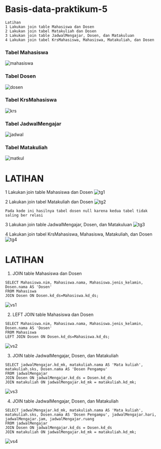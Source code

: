 # Basis-data-praktikum-5

```
Latihan
1 Lakukan join table Mahasiswa dan Dosen
2 Lakukan join tabel Matakuliah dan Dosen
3 Lakukan join table JadwalMengajar, Dosen, dan Matakuluan
4 Lakukan join tabel KrsMahasiswa, Mahasiswa, Matakuliah, dan Dosen
```
### Tabel Mahasiswa
![mahasiswa](https://github.com/DimasF3009/Basis-Data-Praktikum-5/assets/115356128/ba1ebd0c-2644-4924-8814-bd297b0e3546)

### Tabel Dosen
![dosen](https://github.com/DimasF3009/Basis-Data-Praktikum-5/assets/115356128/e73130cc-78b6-4b2d-ac9b-8c3c08590d13)

### Tabel KrsMahasiswa
![krs](https://github.com/DimasF3009/Basis-Data-Praktikum-5/assets/115356128/9ada5183-534f-4f6e-8f5f-0cc3e7a98058)

### Tabel JadwalMengajar
![jadwal](https://github.com/DimasF3009/Basis-Data-Praktikum-5/assets/115356128/56c3847c-cc7a-4372-9fa1-6957ebb49c89)

### Tabel Matakuliah
![matkul](https://github.com/DimasF3009/Basis-Data-Praktikum-5/assets/115356128/798ba69c-0376-4049-a8c8-b2d7c393faf4)

# LATIHAN

1 Lakukan join table Mahasiswa dan Dosen
![tg1](https://github.com/DimasF3009/Basis-Data-Praktikum-5/assets/115356128/2014b9f4-5535-46a6-bb23-13092d4dc9c8)


2 Lakukan join tabel Matakuliah dan Dosen
![tg2](https://github.com/DimasF3009/Basis-Data-Praktikum-5/assets/115356128/1ee85568-d73c-4571-8797-02df3bd907a2)
```
Pada kode ini hasilnya tabel dosen null karena kedua tabel tidak saling ber relasi
```


3 Lakukan join table JadwalMengajar, Dosen, dan Matakuluan
![tg3](https://github.com/DimasF3009/Basis-Data-Praktikum-5/assets/115356128/2abdbb33-7af2-4631-a508-b1c1d65bfde2)


4 Lakukan join tabel KrsMahasiswa, Mahasiswa, Matakuliah, dan Dosen
![tg4](https://github.com/DimasF3009/Basis-Data-Praktikum-5/assets/115356128/7b5a1c72-176d-46e7-b63f-7c6d29d74972)

# LATIHAN

1. JOIN table Mahasiswa dan Dosen
```
SELECT Mahasiswa.nim, Mahasiswa.nama, Mahasiswa.jenis_kelamin, Dosen.nama AS 'Dosen' 
FROM Mahasiswa 
JOIN Dosen ON Dosen.kd_ds=Mahasiswa.kd_ds;
```
![vs1](https://github.com/DimasF3009/Basis-Data-Praktikum-5/assets/115356128/7ae17c02-9129-43ac-85ae-789e08268952)


2. LEFT JOIN table Mahasiswa dan Dosen
```
SELECT Mahasiswa.nim, Mahasiswa.nama, Mahasiswa.jenis_kelamin, Dosen.nama AS 'Dosen'
FROM Mahasiswa
LEFT JOIN Dosen ON Dosen.kd_ds=Mahasiswa.kd_ds;
```
![vs2](https://github.com/DimasF3009/Basis-Data-Praktikum-5/assets/115356128/d85a9a75-cbe1-4b7f-98da-f8305ac007a8)


3. JOIN table JadwalMengajar, Dosen, dan Matakuliah
```
SELECT jadwalMengajar.kd_mk, matakuliah.nama AS 'Mata kuliah', matakuliah.sks, Dosen.nama AS 'Dosen Pengampu'
FROM jadwalMengajar
JOIN Dosen ON jadwalMengajar.kd_ds = Dosen.kd_ds
JOIN matakuliah ON jadwalMengajar.kd_mk = matakuliah.kd_mk;
```
![vs3](https://github.com/DimasF3009/Basis-Data-Praktikum-5/assets/115356128/cc7cddcb-85fe-460d-b3af-91e00c6bcdf4)


4. JOIN table JadwalMengajar, Dosen, dan Matakuliah
```
SELECT jadwalMengajar.kd_mk, matakuliah.nama AS 'Mata kuliah', matakuliah.sks, Dosen.nama AS 'Dosen Pengampu', jadwalMengajar.hari, jadwalMengajar.jam, jadwalMengajar.ruang
FROM jadwalMengajar
JOIN Dosen ON jadwalMengajar.kd_ds = Dosen.kd_ds
JOIN matakuliah ON jadwalMengajar.kd_mk = matakuliah.kd_mk;
```
![vs4](https://github.com/DimasF3009/Basis-Data-Praktikum-5/assets/115356128/96032c37-3b49-45db-8888-5f49a6c8f114)

















